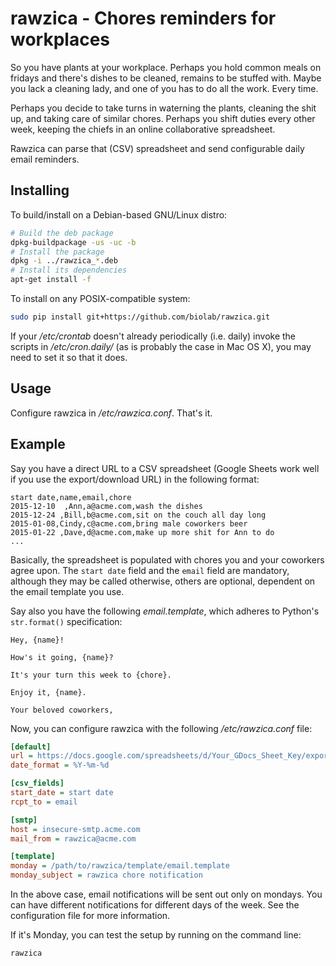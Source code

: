rawzica - Chores reminders for workplaces
=========================================

So you have plants at your workplace. Perhaps you hold common meals on
fridays and there's dishes to be cleaned, remains to be stuffed with.
Maybe you lack a cleaning lady, and one of you has to do all the work.
Every time.

Perhaps you decide to take turns in waterning the plants, cleaning the shit up,
and taking care of similar chores. Perhaps you shift duties every other week,
keeping the chiefs in an online collaborative spreadsheet.

Rawzica can parse that (CSV) spreadsheet and send configurable daily
email reminders. 


Installing
----------
To build/install on a Debian-based GNU/Linux distro:

```bash
# Build the deb package
dpkg-buildpackage -us -uc -b
# Install the package
dpkg -i ../rawzica_*.deb
# Install its dependencies
apt-get install -f
```

To install on any POSIX-compatible system:

```bash
sudo pip install git+https://github.com/biolab/rawzica.git
```

If your _/etc/crontab_ doesn't already periodically (i.e. daily) invoke the
scripts in _/etc/cron.daily/_ (as is probably the case in Mac OS X), you may
need to set it so that it does.

Usage
-----
Configure rawzica in _/etc/rawzica.conf_. That's it.


Example
-------
Say you have a direct URL to a CSV spreadsheet (Google Sheets work well if
you use the export/download URL) in the following format:

```text
start date,name,email,chore
2015-12-10  ,Ann,a@acme.com,wash the dishes
2015-12-24 ,Bill,b@acme.com,sit on the couch all day long
2015-01-08,Cindy,c@acme.com,bring male coworkers beer
2015-01-22 ,Dave,d@acme.com,make up more shit for Ann to do
...
```

Basically, the spreadsheet is populated with chores you and your coworkers
agree upon. The `start date` field and the `email` field are mandatory,
although they may be called otherwise, others are optional, dependent on the
email template you use.

Say also you have the following _email.template_, which adheres to Python's
`str.format()` specification:

```text
Hey, {name}!

How's it going, {name}?

It's your turn this week to {chore}.

Enjoy it, {name}.

Your beloved coworkers,
```

Now, you can configure rawzica with the following _/etc/rawzica.conf_ file:

```ini
[default]
url = https://docs.google.com/spreadsheets/d/Your_GDocs_Sheet_Key/export?format=csv&gid=0
date_format = %Y-%m-%d

[csv_fields]
start_date = start date
rcpt_to = email

[smtp]
host = insecure-smtp.acme.com
mail_from = rawzica@acme.com

[template]
monday = /path/to/rawzica/template/email.template
monday_subject = rawzica chore notification
```

In the above case, email notifications will be sent out only on mondays.
You can have different notifications for different days of the week. See the
configuration file for more information.

If it's Monday, you can test the setup by running on the command line:
```bash
rawzica
```
